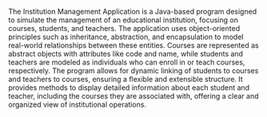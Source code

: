 The Institution Management Application is a Java-based program designed to simulate the management of an educational institution, focusing on courses, students, and teachers. The application uses object-oriented principles such as inheritance, abstraction, and encapsulation to model real-world relationships between these entities. Courses are represented as abstract objects with attributes like code and name, while students and teachers are modeled as individuals who can enroll in or teach courses, respectively. The program allows for dynamic linking of students to courses and teachers to courses, ensuring a flexible and extensible structure. It provides methods to display detailed information about each student and teacher, including the courses they are associated with, offering a clear and organized view of institutional operations.






